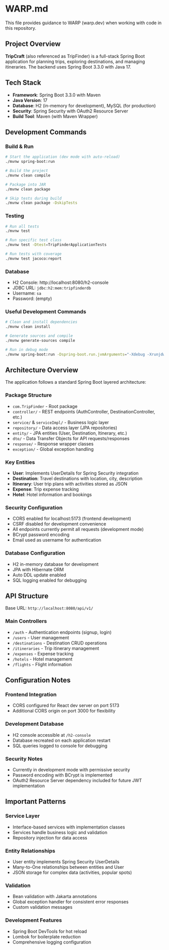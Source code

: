 # WARP.md

This file provides guidance to WARP (warp.dev) when working with code in this repository.

## Project Overview

**TripCraft** (also referenced as TripFinder) is a full-stack Spring Boot application for planning trips, exploring destinations, and managing itineraries. The backend uses Spring Boot 3.3.0 with Java 17.

## Tech Stack

- **Framework**: Spring Boot 3.3.0 with Maven
- **Java Version**: 17
- **Database**: H2 (in-memory for development), MySQL (for production)
- **Security**: Spring Security with OAuth2 Resource Server
- **Build Tool**: Maven (with Maven Wrapper)

## Development Commands

### Build & Run
```bash
# Start the application (dev mode with auto-reload)
./mvnw spring-boot:run

# Build the project
./mvnw clean compile

# Package into JAR
./mvnw clean package

# Skip tests during build
./mvnw clean package -DskipTests
```

### Testing
```bash
# Run all tests
./mvnw test

# Run specific test class
./mvnw test -Dtest=TripFinderApplicationTests

# Run tests with coverage
./mvnw test jacoco:report
```

### Database
- H2 Console: http://localhost:8080/h2-console
- JDBC URL: `jdbc:h2:mem:tripfinderdb`
- Username: `sa`
- Password: (empty)

### Useful Development Commands
```bash
# Clean and install dependencies
./mvnw clean install

# Generate sources and compile
./mvnw generate-sources compile

# Run in debug mode
./mvnw spring-boot:run -Dspring-boot.run.jvmArguments="-Xdebug -Xrunjdwp:transport=dt_socket,server=y,suspend=n,address=5005"
```

## Architecture Overview

The application follows a standard Spring Boot layered architecture:

### Package Structure
- `com.TripFinder` - Root package
- `controller/` - REST endpoints (AuthController, DestinationController, etc.)
- `service/` & `serviceImpl/` - Business logic layer
- `repository/` - Data access layer (JPA repositories)
- `entity/` - JPA entities (User, Destination, Itinerary, etc.)
- `dto/` - Data Transfer Objects for API requests/responses
- `response/` - Response wrapper classes
- `exception/` - Global exception handling

### Key Entities
- **User**: Implements UserDetails for Spring Security integration
- **Destination**: Travel destinations with location, city, description
- **Itinerary**: User trip plans with activities stored as JSON
- **Expense**: Trip expense tracking
- **Hotel**: Hotel information and bookings

### Security Configuration
- CORS enabled for localhost:5173 (frontend development)
- CSRF disabled for development convenience
- All endpoints currently permit all requests (development mode)
- BCrypt password encoding
- Email used as username for authentication

### Database Configuration
- H2 in-memory database for development
- JPA with Hibernate ORM
- Auto DDL update enabled
- SQL logging enabled for debugging

## API Structure

Base URL: `http://localhost:8080/api/v1/`

### Main Controllers
- `/auth` - Authentication endpoints (signup, login)
- `/users` - User management
- `/destinations` - Destination CRUD operations
- `/itineraries` - Trip itinerary management
- `/expenses` - Expense tracking
- `/hotels` - Hotel management
- `/flights` - Flight information

## Configuration Notes

### Frontend Integration
- CORS configured for React dev server on port 5173
- Additional CORS origin on port 3000 for flexibility

### Development Database
- H2 console accessible at `/h2-console`
- Database recreated on each application restart
- SQL queries logged to console for debugging

### Security Notes
- Currently in development mode with permissive security
- Password encoding with BCrypt is implemented
- OAuth2 Resource Server dependency included for future JWT implementation

## Important Patterns

### Service Layer
- Interface-based services with implementation classes
- Services handle business logic and validation
- Repository injection for data access

### Entity Relationships
- User entity implements Spring Security UserDetails
- Many-to-One relationships between entities and User
- JSON storage for complex data (activities, popular spots)

### Validation
- Bean validation with Jakarta annotations
- Global exception handler for consistent error responses
- Custom validation messages

### Development Features
- Spring Boot DevTools for hot reload
- Lombok for boilerplate reduction
- Comprehensive logging configuration